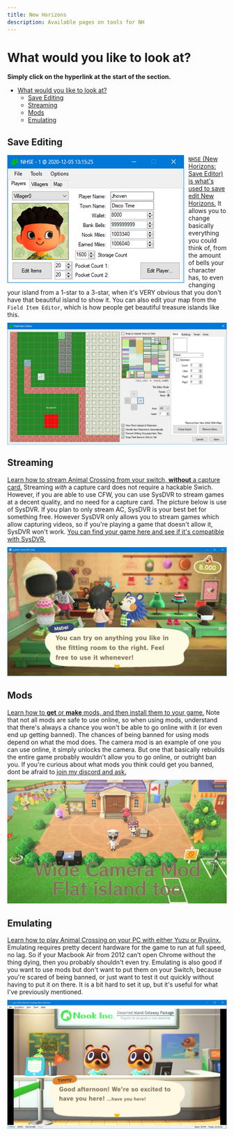 ```yaml
---
title: New Horizons
description: Available pages on tools for NH
---
```


# What would you like to look at?
**Simply click on the hyperlink at the start of the section.**

- [What would you like to look at?](#what-would-you-like-to-look-at)
  - [Save Editing](#save-editing)
  - [Streaming](#streaming)
  - [Mods](#mods)
  - [Emulating](#emulating)

## Save Editing
<img align="left" src="./assets/images/NH/SE/NHSE.png" style="padding-right: 10px;">

[`NHSE` (New Horizons: Save Editor) is what's used to save edit New Horizons.](/ACNH/NHSE) It allows you to change basically everything you could think of, from the amount of bells your character has, to even changing your island from a 1-star to a 3-star, when it's VERY obvious that you don't have that beautiful island to show it. You can also edit your map from the `Field Item Editor`, which is how people get beautiful treasure islands like this.
<img align="center" src="./assets/images/NH/SE/FieldItemEditor.png" style="padding-top: 10px;"> 

## Streaming

[Learn how to stream Animal Crossing from your switch, **without** a capture card.](SysDVR) Streaming *with* a capture card does not require a hackable Swich. However, if you are able to use CFW, you can use SysDVR to stream games at a decent quality, and no need for a capture card. The picture below is use of SysDVR. If you plan to only stream AC, SysDVR is your best bet for something free. However SysDVR only allows you to stream games which allow capturing videos, so if you're playing a game that doesn't allow it, SysDVR won't work. [You can find your game here and see if it's compatible with SysDVR.](pages/gamesw-video-capture.md)
<img src="./assets/images/NH/SysDVR.jpg" style="padding-top: 10px;"> 

## Mods

[Learn how to **get** or **make** mods, and then install them to your game.](/ACNH/mods) Note that not all mods are safe to use online, so when using mods, understand that there's always a chance you won't be able to go online with it (or even end up getting banned). The chances of being banned for using mods depend on what the mod does. The camera mod is an example of one you can use online, it simply unlocks the camera. But one that basically rebuilds the entire game probably wouldn't allow you to go online, or outright ban you. If you're curious about what mods you think could get you banned, dont be afraid to [join my discord and ask.](http://discord.ac-modding.com)
<img src="./assets/images/NH/CameraMod.jpg" style="padding-top: 10px;"> 

## Emulating

[Learn how to play Animal Crossing on your PC with either Yuzu or Ryujinx.](/ACNH/emulation) Emulating requires pretty decent hardware for the game to run at full speed, no lag. So if your Macbook Air from 2012 can't open Chrome without the thing dying, then you probably shouldn't even try. Emulating is also good if you want to use mods but don't want to put them on your Switch, because you're scared of being banned, or just want to test it out quickly without having to put it on there. It is a bit hard to set it up, but it's useful for what I've previously mentioned.
<img src="./assets/images/NH/Yuzu.jpg" style="padding-top: 10px;"> 
